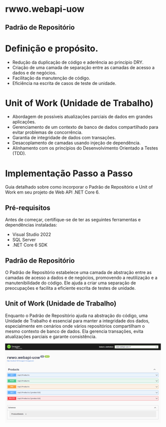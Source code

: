 # rwwo.webapi-uow


## Padrão de Repositório

# Definição e propósito.
* Redução da duplicação de código e aderência ao princípio DRY.
* Criação de uma camada de separação entre as camadas de acesso a dados e de negócios.
* Facilitação da manutenção de código.
* Eficiência na escrita de casos de teste de unidade.

# Unit of Work (Unidade de Trabalho)
* Abordagem de possíveis atualizações parciais de dados em grandes aplicações.
* Gerenciamento de um contexto de banco de dados compartilhado para evitar problemas de concorrência.
* Garantia de integridade de dados com transações.
* Desacoplamento de camadas usando injeção de dependência.
* Alinhamento com os princípios do Desenvolvimento Orientado a Testes (TDD).

# Implementação Passo a Passo
 Guia detalhado sobre como incorporar o Padrão de Repositório e Unit of Work em seu projeto de Web API .NET Core 6.

## Pré-requisitos
Antes de começar, certifique-se de ter as seguintes ferramentas e dependências instaladas:
* Visual Studio 2022
* SQL Server
* .NET Core 6 SDK

## Padrão de Repositório
O Padrão de Repositório estabelece uma camada de abstração entre as camadas de acesso a dados e de negócios, promovendo a reutilização e a manutenibilidade do código. Ele ajuda a criar uma separação de preocupações e facilita a eficiente escrita de testes de unidade.

## Unit of Work (Unidade de Trabalho)
Enquanto o Padrão de Repositório ajuda na abstração do código, uma Unidade de Trabalho é essencial para manter a integridade dos dados, especialmente em cenários onde vários repositórios compartilham o mesmo contexto de banco de dados. Ela gerencia transações, evita atualizações parciais e garante consistência.



![Resultado API](./images/swagger.png)
